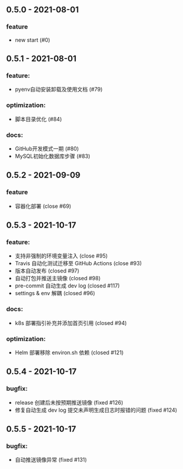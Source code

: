 ## 0.5.0 - 2021-08-01

### feature
* new start (#0)
    
## 0.5.1 - 2021-08-01

### feature:
* pyenv自动安装卸载及使用文档 (#79)
  
### optimization:
* 脚本目录优化 (#84)
  
### docs:
* GitHub开发模式一期 (#80)
* MySQL初始化数据库步骤 (#83)

## 0.5.2 - 2021-09-09

### feature
* 容器化部署 (close #69)

## 0.5.3 - 2021-10-17 

### feature: 
* 支持非强制的环境变量注入 (close #95)
* Travis 自动化测试迁移至 GitHub Actions (close #93)
* 版本自动发布 (closed #97)
* 自动打包并推送主镜像 (closed #98)
* pre-commit 自动生成 dev log (closed #117)
* settings & env 解耦 (closed #96)
### docs: 
* k8s 部署指引补充并添加首页引用 (closed #94)
### optimization: 
* Helm 部署移除 environ.sh 依赖 (closed #121)

## 0.5.4 - 2021-10-17 

### bugfix: 
* release 创建后未按预期推送镜像 (fixed #126)
* 修复自动生成 dev log 提交未声明生成日志时报错的问题 (fixed #124)

## 0.5.5 - 2021-10-17 

### bugfix: 
* 自动推送镜像异常 (fixed #131)
